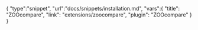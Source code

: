 {
	"type":"snippet", "url":"docs/snippets/installation.md", "vars":{
		"title": "ZOOcompare",
		"link": "extensions\/zoocompare",
		"plugin": "ZOOcompare"
	}
}